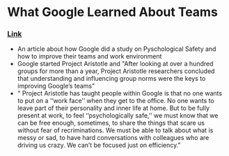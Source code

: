 # What Google Learned About Teams

### [Link](https://www.nytimes.com/2016/02/28/magazine/what-google-learned-from-its-quest-to-build-the-perfect-team.html)

- An article about how Google did a study on Pyschological Safety and how to improve their teams and work environment
- Google started Project Aristotle and "After looking at over a hundred groups for more than a year, 
  Project Aristotle researchers concluded that understanding and influencing group norms were the keys to improving Google’s teams"
- " Project Aristotle has taught people within Google is that no one wants to put on a ‘‘work face’’ when they get to the office. No one wants to leave part of their personality and inner life at home. But to be fully present at work, to feel ‘‘psychologically safe,’’ we must know that we can be free enough, sometimes, to share the things that scare us without fear of recriminations. We must be able to talk about what is messy or sad, to have hard conversations with colleagues who are driving us crazy. We can’t be focused just on efficiency."